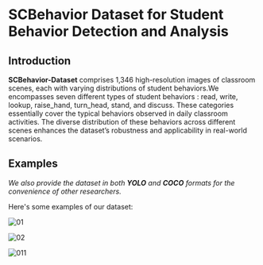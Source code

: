 # SCBehavior Dataset for Student Behavior Detection and Analysis

## Introduction
**SCBehavior-Dataset** comprises 1,346 high-resolution images of classroom scenes, each with varying distributions of student behaviors.We encompasses seven different types of student behaviors
: read, write, lookup, raise_hand, turn_head, stand, and discuss. These categories essentially cover the typical behaviors observed in daily classroom activities. 
The diverse distribution of these behaviors across different scenes enhances the dataset’s robustness and applicability in real-world scenarios.

## Examples

_We also provide the dataset in both **YOLO** and **COCO** formats for the convenience of other researchers._

Here's some examples of our dataset:

![01](https://github.com/user-attachments/assets/76471b74-8723-4f98-bdad-b019ebfad0e8)

![02](https://github.com/user-attachments/assets/39f372e7-74b6-4f0f-a655-25e5b2137145)

![011](https://github.com/user-attachments/assets/b4a8f0b7-3a38-4b12-a78a-86585fac3721)

